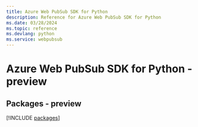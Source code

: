 ```yaml
---
title: Azure Web PubSub SDK for Python
description: Reference for Azure Web PubSub SDK for Python
ms.date: 03/28/2024
ms.topic: reference
ms.devlang: python
ms.service: webpubsub
---
```

# Azure Web PubSub SDK for Python - preview
## Packages - preview
[!INCLUDE [packages](web-pubsub-index.md)]
